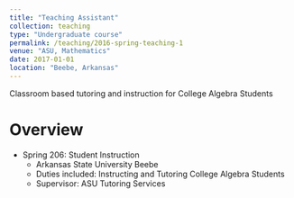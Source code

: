 ```yaml
---
title: "Teaching Assistant"
collection: teaching
type: "Undergraduate course"
permalink: /teaching/2016-spring-teaching-1
venue: "ASU, Mathematics"
date: 2017-01-01
location: "Beebe, Arkansas"
---
```


Classroom based tutoring and instruction for College Algebra Students

Overview
======

* Spring 206: Student Instruction
  * Arkansas State University Beebe
  * Duties included: Instructing and Tutoring College Algebra Students
  * Supervisor: ASU Tutoring Services
